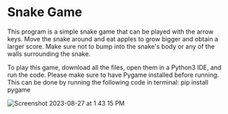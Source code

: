 # Snake Game
This program is a simple snake game that can be played with the arrow keys. Move the snake around and eat apples to grow bigger and obtain a larger score. Make sure not to bump into the snake's body or any of the walls surrounding the snake.

To play this game, download all the files, open them in a Python3 IDE, and run the code. Please make sure to have Pygame installed before running. This can be done by running the following code in terminal: pip install pygame 

![Screenshot 2023-08-27 at 1 43 15 PM](https://github.com/rajshah6/SnakeGame/assets/95878543/a0f5247e-1808-481d-9194-7e79d062bb2d)
